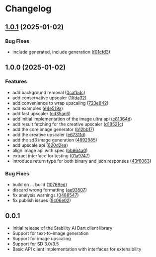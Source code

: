 # Changelog

## [1.0.1](https://github.com/cedricziel/stabilityai-dart/compare/v1.0.0...v1.0.1) (2025-01-02)


### Bug Fixes

* include generated, include generation ([f01cfd3](https://github.com/cedricziel/stabilityai-dart/commit/f01cfd31ef35446e425415f7065c790bb11bc599))

## 1.0.0 (2025-01-02)


### Features

* add background removal ([0cafbdc](https://github.com/cedricziel/stabilityai-dart/commit/0cafbdcaa2f2f48d06a8e808bc6f223626fd823e))
* add conservative upscaler ([1ffda32](https://github.com/cedricziel/stabilityai-dart/commit/1ffda320bf37bee6ee3d8a32b81ccdbd54c92429))
* add convenience to wrap upscaling ([723e842](https://github.com/cedricziel/stabilityai-dart/commit/723e842731f20e308edb476d2816c0b521d1acf1))
* add examples ([e4e519a](https://github.com/cedricziel/stabilityai-dart/commit/e4e519aa20b5067f6d20f9cff2dc1ce1d43fb7bf))
* add fast upscaler ([cd35ac6](https://github.com/cedricziel/stabilityai-dart/commit/cd35ac66b2fcd00fc5263f4655840c6035eba7a4))
* add initial implementation of the image ultra api ([c81364d](https://github.com/cedricziel/stabilityai-dart/commit/c81364d74436b584c22e3ca7c0c9020243eae679))
* add result fetching for the creative upscaler ([d18521c](https://github.com/cedricziel/stabilityai-dart/commit/d18521cea8d01e6c31052bc157db89e614c3134c))
* add the core image generator ([b12bb17](https://github.com/cedricziel/stabilityai-dart/commit/b12bb17f2518e49f650ec63f646cdd0c04b6d033))
* add the creative upscaler ([e67311d](https://github.com/cedricziel/stabilityai-dart/commit/e67311d7c6bc4f48fe722fd6829de605386d73f9))
* add the sd3 image generation ([4892985](https://github.com/cedricziel/stabilityai-dart/commit/48929858d049d23654c1f952fcfc3fa1b12b2fce))
* add upscale api ([620d2ea](https://github.com/cedricziel/stabilityai-dart/commit/620d2eaf8c50b2ebbec0efce4384ba2a37bed548))
* align image api with spec ([bb964a0](https://github.com/cedricziel/stabilityai-dart/commit/bb964a0336940082178cf834a4ff5cb7ea4f3caf))
* extract interface for testing ([01a9747](https://github.com/cedricziel/stabilityai-dart/commit/01a9747461ff7ce7e2984a2c6d7dd531a31d146f))
* introduce return type for both binary and json responses ([43f6063](https://github.com/cedricziel/stabilityai-dart/commit/43f6063b680f5b57f184125380eb861cca167ab0))


### Bug Fixes

* build on ... build ([10769ed](https://github.com/cedricziel/stabilityai-dart/commit/10769ed4aad7475eb5c904fdac18b97d08265f21))
* discard wrong formatting ([ae93507](https://github.com/cedricziel/stabilityai-dart/commit/ae935074d9d1c5f6ab083b7893a74e889da7e82d))
* fix analysis warnings ([0488547](https://github.com/cedricziel/stabilityai-dart/commit/04885477d2804c781a6157243bd6a54032474c0b))
* fix publish issues ([9c06e02](https://github.com/cedricziel/stabilityai-dart/commit/9c06e02f1b8cbddf380bdb225657963e37c2d055))

## 0.0.1

* Initial release of the Stability AI Dart client library
* Support for text-to-image generation
* Support for image upscaling
* Support for SD 3.0/3.5
* Basic API client implementation with interfaces for extensibility

